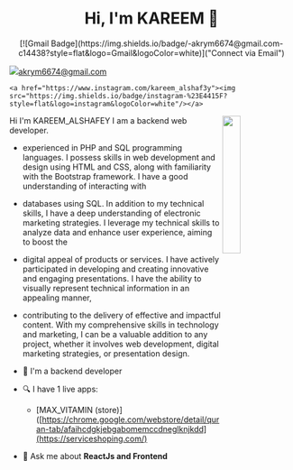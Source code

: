 
<h1 align="center">Hi, I'm KAREEM 👋</h1>
<p align="center">
    [![Gmail Badge](https://img.shields.io/badge/-akrym6674@gmail.com-c14438?style=flat&logo=Gmail&logoColor=white)]("Connect via Email")

  <a href="https://twitter.com/mohamed_abusrea"><img src="[https://img.shields.io/badge/twitter-%231FA1F1?style=flat&logo=twitter&logoColor=white])"/>akrym6674@gmail.com </a>
  <!--    <a href="https://www.linkedin.com/in/  "><img src="https://img.shields.io/badge/linkedin-%230177B5?style=flat&logo=linkedin&logoColor=white"/></a>-->
  <!--  <a href="https://www.youtube.com/c/  "><img src="https://img.shields.io/badge/youtube-%23FF0000?style=flat&logo=youtube&logoColor=white"/></a>-->
    <a href="https://www.instagram.com/kareem_alshaf3y"><img src="https://img.shields.io/badge/instagram-%23E4415F?style=flat&logo=instagram&logoColor=white"/></a>
  </p>
  
  <img src="https://github.com/mohamedabusrea/mohamedabusrea/blob/master/profile-img.png" align="right" width="25%"/>

Hi I'm KAREEM_ALSHAFEY I am a backend web developer.

- experienced in PHP and SQL programming languages. I possess skills in web development and design using HTML and CSS, along with familiarity with the Bootstrap framework. I have a good understanding of interacting with
- databases using SQL. In addition to my technical skills, I have a deep understanding of electronic marketing strategies. I leverage my technical skills to analyze data and enhance user experience, aiming to boost the
- digital appeal of products or services. I have actively participated in developing and creating innovative and engaging presentations. I have the ability to visually represent technical information in an appealing manner,
-  contributing to the delivery of effective and impactful content. With my comprehensive skills in technology and marketing, I can be a valuable addition to any project, whether it involves web development, digital marketing strategies, or presentation design.
  

- 🔭 I'm a backend developer
- 🔍 I have 1 live apps: 
  - [MAX_VITAMIN (store)]([https://chrome.google.com/webstore/detail/quran-tab/afaihcdgkjebgabomemccdneglknjkdd](https://serviceshoping.com/)
- 💬 Ask me about **ReactJs and Frontend**

